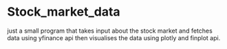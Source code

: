 # Stock_market_data
just a small program that takes input about the stock market and fetches data using yfinance api then visualises the data using plotly and finplot api. 
